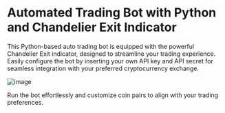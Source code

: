 # Automated Trading Bot with Python and Chandelier Exit Indicator

This Python-based auto trading bot is equipped with the powerful Chandelier Exit indicator, designed to streamline your trading experience. Easily configure the bot by inserting your own API key and API secret for seamless integration with your preferred cryptocurrency exchange.


![image](https://github.com/HasankaRajakaruna/Auto-Trading-Bot/assets/111698446/ec3532c1-f756-4ab8-8a3d-d91304f463f6)

Run the bot effortlessly and customize coin pairs to align with your trading preferences.

